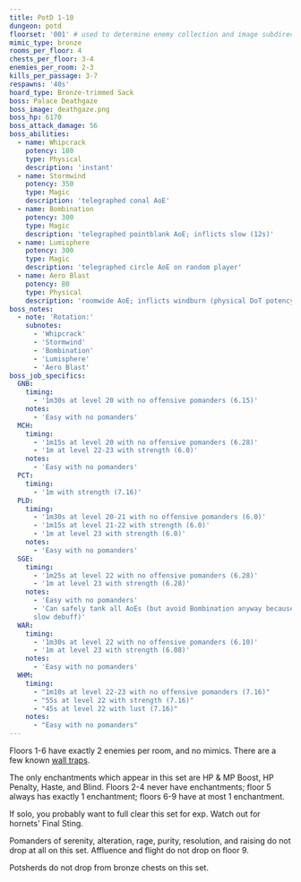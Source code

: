 ```yaml
---
title: PotD 1-10
dungeon: potd
floorset: '001' # used to determine enemy collection and image subdirectory
mimic_type: bronze
rooms_per_floor: 4
chests_per_floor: 3-4
enemies_per_room: 2-3
kills_per_passage: 3-7
respawns: '40s'
hoard_type: Bronze-trimmed Sack
boss: Palace Deathgaze
boss_image: deathgaze.png
boss_hp: 6170
boss_attack_damage: 56
boss_abilities:
  - name: Whipcrack
    potency: 180
    type: Physical
    description: 'instant'
  - name: Stormwind
    potency: 350
    type: Magic
    description: 'telegraphed conal AoE'
  - name: Bombination
    potency: 300
    type: Magic
    description: 'telegraphed pointblank AoE; inflicts slow (12s)'
  - name: Lumisphere
    potency: 300
    type: Magic
    description: 'telegraphed circle AoE on random player'
  - name: Aero Blast
    potency: 80
    type: Physical
    description: 'roomwide AoE; inflicts windburn (physical DoT potency 50, 15s)'
boss_notes:
  - note: 'Rotation:'
    subnotes:
      - 'Whipcrack'
      - 'Stormwind'
      - 'Bombination'
      - 'Lumisphere'
      - 'Aero Blast'
boss_job_specifics:
  GNB:
    timing:
      - '1m30s at level 20 with no offensive pomanders (6.15)'
    notes:
      - 'Easy with no pomanders'
  MCH:
    timing:
      - '1m15s at level 20 with no offensive pomanders (6.28)'
      - '1m at level 22-23 with strength (6.0)'
    notes:
      - 'Easy with no pomanders'
  PCT:
    timing:
      - '1m with strength (7.16)'
  PLD:
    timing:
      - '1m30s at level 20-21 with no offensive pomanders (6.0)'
      - '1m15s at level 21-22 with strength (6.0)'
      - '1m at level 23 with strength (6.0)'
    notes:
      - 'Easy with no pomanders'
  SGE:
    timing:
      - '1m25s at level 22 with no offensive pomanders (6.28)'
      - '1m at level 23 with strength (6.28)'
    notes:
      - 'Easy with no pomanders'
      - 'Can safely tank all AoEs (but avoid Bombination anyway because of the
      slow debuff)'
  WAR:
    timing:
      - '1m30s at level 22 with no offensive pomanders (6.10)'
      - '1m at level 23 with strength (6.08)'
    notes:
      - 'Easy with no pomanders'
  WHM:
    timing:
      - "1m10s at level 22-23 with no offensive pomanders (7.16)"
      - "55s at level 22 with strength (7.16)"
      - "45s at level 22 with lust (7.16)"
    notes:
      - "Easy with no pomanders"
---
```


Floors 1-6 have exactly 2 enemies per room, and no mimics. There are a few
known [wall traps](/wall_traps.html#potd-1-9).

The only enchantments which appear in this set are HP & MP Boost, HP Penalty,
Haste, and Blind. Floors 2-4 never have enchantments; floor 5 always has
exactly 1 enchantment; floors 6-9 have at most 1 enchantment.

If solo, you probably want to full clear this set for exp. Watch out for
hornets' Final Sting.

Pomanders of serenity, alteration, rage, purity, resolution, and raising do not
drop at all on this set. Affluence and flight do not drop on floor 9.

Potsherds do not drop from bronze chests on this set.
